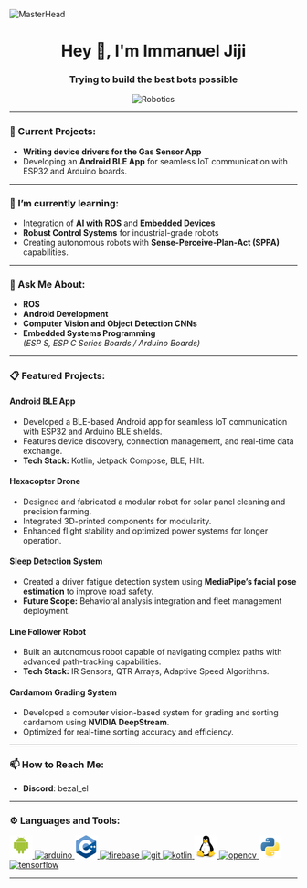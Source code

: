 ![MasterHead](https://www.microsoft.com/en-us/research/uploads/prod/2023/02/chatgpt_robotics_header-1024x310.jpg)

<h1 align="center">Hey 👋, I'm Immanuel Jiji</h1>
<h3 align="center">Trying to build the best bots possible</h3>

<p align="center">
  <img alt="Robotics" width="600" src="https://global.discourse-cdn.com/business7/uploads/ros/optimized/2X/7/74f75ae4f201eafb69de183f1b2b47d263d8a2b1_2_480x375.gif" />
</p>

---

### 🚀 Current Projects:
- **Writing device drivers for the Gas Sensor App**
- Developing an **Android BLE App** for seamless IoT communication with ESP32 and Arduino boards.

---

### 🌱 I’m currently learning:
- Integration of **AI with ROS** and **Embedded Devices**
- **Robust Control Systems** for industrial-grade robots
- Creating autonomous robots with **Sense-Perceive-Plan-Act (SPPA)** capabilities.

---

### 💬 Ask Me About:
- **ROS**
- **Android Development**
- **Computer Vision and Object Detection CNNs**
- **Embedded Systems Programming**  
  *(ESP S, ESP C Series Boards / Arduino Boards)*

---

### 📋 Featured Projects:

#### **Android BLE App**  
- Developed a BLE-based Android app for seamless IoT communication with ESP32 and Arduino BLE shields.
- Features device discovery, connection management, and real-time data exchange.
- **Tech Stack:** Kotlin, Jetpack Compose, BLE, Hilt.

#### **Hexacopter Drone**  
- Designed and fabricated a modular robot for solar panel cleaning and precision farming.  
- Integrated 3D-printed components for modularity.  
- Enhanced flight stability and optimized power systems for longer operation.  

#### **Sleep Detection System**  
- Created a driver fatigue detection system using **MediaPipe’s facial pose estimation** to improve road safety.  
- **Future Scope:** Behavioral analysis integration and fleet management deployment.

#### **Line Follower Robot**  
- Built an autonomous robot capable of navigating complex paths with advanced path-tracking capabilities.  
- **Tech Stack:** IR Sensors, QTR Arrays, Adaptive Speed Algorithms.

#### **Cardamom Grading System**  
- Developed a computer vision-based system for grading and sorting cardamom using **NVIDIA DeepStream**.  
- Optimized for real-time sorting accuracy and efficiency.

---

### 📫 How to Reach Me:
- **Discord**: bezal_el  

---

<h3 align="left">⚙️ Languages and Tools:</h3>
<p align="left">
  <a href="https://developer.android.com" target="_blank" rel="noreferrer">
    <img src="https://raw.githubusercontent.com/devicons/devicon/master/icons/android/android-original-wordmark.svg" alt="android" width="40" height="40"/>
  </a> 
  <a href="https://www.arduino.cc/" target="_blank" rel="noreferrer">
    <img src="https://cdn.worldvectorlogo.com/logos/arduino-1.svg" alt="arduino" width="40" height="40"/>
  </a> 
  <a href="https://www.w3schools.com/cpp/" target="_blank" rel="noreferrer">
    <img src="https://raw.githubusercontent.com/devicons/devicon/master/icons/cplusplus/cplusplus-original.svg" alt="cplusplus" width="40" height="40"/>
  </a> 
  <a href="https://firebase.google.com/" target="_blank" rel="noreferrer">
    <img src="https://www.vectorlogo.zone/logos/firebase/firebase-icon.svg" alt="firebase" width="40" height="40"/>
  </a> 
  <a href="https://git-scm.com/" target="_blank" rel="noreferrer">
    <img src="https://www.vectorlogo.zone/logos/git-scm/git-scm-icon.svg" alt="git" width="40" height="40"/>
  </a> 
  <a href="https://kotlinlang.org" target="_blank" rel="noreferrer">
    <img src="https://www.vectorlogo.zone/logos/kotlinlang/kotlinlang-icon.svg" alt="kotlin" width="40" height="40"/>
  </a> 
  <a href="https://www.linux.org/" target="_blank" rel="noreferrer">
    <img src="https://raw.githubusercontent.com/devicons/devicon/master/icons/linux/linux-original.svg" alt="linux" width="40" height="40"/>
  </a> 
  <a href="https://opencv.org/" target="_blank" rel="noreferrer">
    <img src="https://www.vectorlogo.zone/logos/opencv/opencv-icon.svg" alt="opencv" width="40" height="40"/>
  </a> 
  <a href="https://www.python.org" target="_blank" rel="noreferrer">
    <img src="https://raw.githubusercontent.com/devicons/devicon/master/icons/python/python-original.svg" alt="python" width="40" height="40"/>
  </a> 
  <a href="https://www.tensorflow.org" target="_blank" rel="noreferrer">
    <img src="https://www.vectorlogo.zone/logos/tensorflow/tensorflow-icon.svg" alt="tensorflow" width="40" height="40"/>
  </a>
</p>

---
